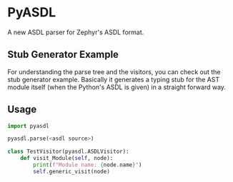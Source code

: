 # PyASDL

A new ASDL parser for Zephyr's ASDL format.

## Stub Generator Example
For understanding the parse tree and the visitors, you can check out 
the stub generator example. Basically it generates a typing stub for
the AST module itself (when the Python's ASDL is given) in a straight
forward way.

## Usage

```py
import pyasdl

pyasdl.parse(<asdl source>)

class TestVisitor(pyasdl.ASDLVisitor):
    def visit_Module(self, node):
        print(f"Module name: {node.name}")
        self.generic_visit(node)
```
